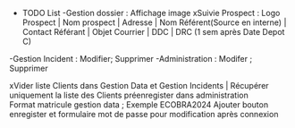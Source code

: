 * TODO List
-Gestion dossier : Affichage image
xSuivie Prospect : Logo Prospect | Nom prospect | Adresse | Nom Référent(Source en interne) | Contact Référant | Objet Courrier | DDC | DRC (1 sem après Date Depot C) 

-Gestion Incident : Modifier; Supprimer
-Administration : Modifer ; Supprimer

xVider liste Clients dans Gestion Data et Gestion Incidents | Récupérer uniquement la liste des Clients préenregister dans administration    
Format matricule gestion data ; Exemple ECOBRA2024
Ajouter bouton enregister et formulaire mot de passe pour modification après connexion


